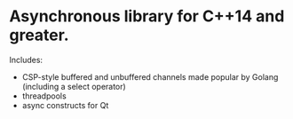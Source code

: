 Asynchronous library for C++14 and greater.
===

Includes:
* CSP-style buffered and unbuffered channels made popular by Golang (including a select operator)
* threadpools
* async constructs for Qt
